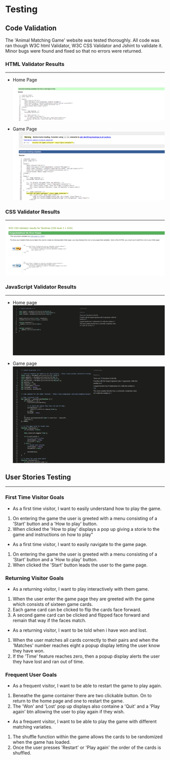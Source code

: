 # Testing

## Code Validation 
The 'Animal Matching Game' website was tested thoroughly. All code was ran though W3C html Validator, W3C CSS Validator and Jshint to validate it. Minor bugs were found and fixed so that no errors were returned.

### HTML Validator Results
***
* Home Page
![Home html valiadtion image](readme/home-html-validation.png)

* Game Page
![Game html valiadtion image](readme/game-html-validation.png)

### CSS Validator Results
***
![CSS valiadtion image](readme/css-validation.png)

### JavaScript Validator Results
***
* Home page
![JavaScript valiadtion image](readme/home-javascript-validation.png)

* Game page
![JavaScript valiadtion image](readme/game-javascript-validation.png)

## User Stories Testing
***
### First Time Visitor Goals
* As a first time visitor, I want to easily understand how to play the game.
 1. On entering the game the user is greeted with a menu consisting of a 'Start' button and a 'How to play' button.
 2. When clicked the 'How to play' displays a pop up giving a storie to the game and instructions on how to play"

* As a first time visitor, I want to easily navigate to the game page.
 1.  On entering the game the user is greeted with a menu consisting of a 'Start' button and a 'How to play' button.
 2. When clicked the 'Start' button leads the user to the game page.

### Returning Visitor Goals

* As a returning visitor, I want to play interactively with them game.

 1. When the user enter the game page they are greeted with the game which consists of sixteen game cards.
 2. Each game card can be clicked to flip the cards face forward.
 3. A second game card can be clicked and flipped face forward and remain that way if the faces match.

* As a returning visitor, I want to be told when i have won and lost.
 1. When the user matches all cards correctly to their pairs and when the 'Matches' number reaches eight a popup display letting the user know they have won.
 2. If the 'Time' feature reaches zero, then a popup display alerts the user they have lost and ran out of time.

### Frequent User Goals

* As a frequent visitor, I want to be able to restart the game to play again.
 1. Beneathe the game container there are two clickable button. On to return to the home page and one to restart the game.
 2. The 'Won' and 'Lost' pop up displays also containe a 'Quit' and a 'Play again' btn allowing the user to play again if they wish.

* As a frequent visitor, I want to be able to play the game with different matching variaties.
 1. The shuffle function within the game allows the cards to be randomized when the game has loaded.
 2. Once the user presses 'Restart' or 'Play again' the order of the cards is shuffled.